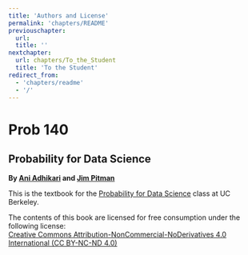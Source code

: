```yaml
---
title: 'Authors and License'
permalink: 'chapters/README'
previouschapter:
  url: 
  title: ''
nextchapter:
  url: chapters/To_the_Student
  title: 'To the Student'
redirect_from:
  - 'chapters/readme'
  - '/'
---
```

Prob 140
======================================

Probability for Data Science
-------------------------------

**By [Ani Adhikari](http://statistics.berkeley.edu/people/ani-adhikari) and [Jim Pitman](http://www.stat.berkeley.edu/~pitman/)**

This is the textbook for the [Probability for Data Science][prob140] class at UC Berkeley.


[prob140]: http://prob140.org/

The contents of this book are licensed for free consumption under the following license:  
[Creative Commons Attribution-NonCommercial-NoDerivatives 4.0 International (CC BY-NC-ND 4.0)](https://creativecommons.org/licenses/by-nc-nd/4.0/)

<script type="text/x-mathjax-config">
  MathJax.Hub.Config({
    tex2jax: {
      inlineMath: [['$','$']],
      processEscapes: true
    }\
